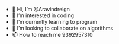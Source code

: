 - 👋 Hi, I’m @Aravindreign
- 👀 I’m interested in coding
- 🌱 I’m currently learning to program
- 💞️ I’m looking to collaborate on algorithms
- 📫 How to reach me 9392957310

<!---
Aravindreign/Aravindreign is a ✨ special ✨ repository because its `README.md` (this file) appears on your GitHub profile.
You can click the Preview link to take a look at your changes.
--->
